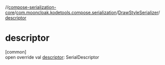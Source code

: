 //[compose-serialization-core](../../../index.md)/[com.mooncloak.kodetools.compose.serialization](../index.md)/[DrawStyleSerializer](index.md)/[descriptor](descriptor.md)

# descriptor

[common]\
open override val [descriptor](descriptor.md): SerialDescriptor
